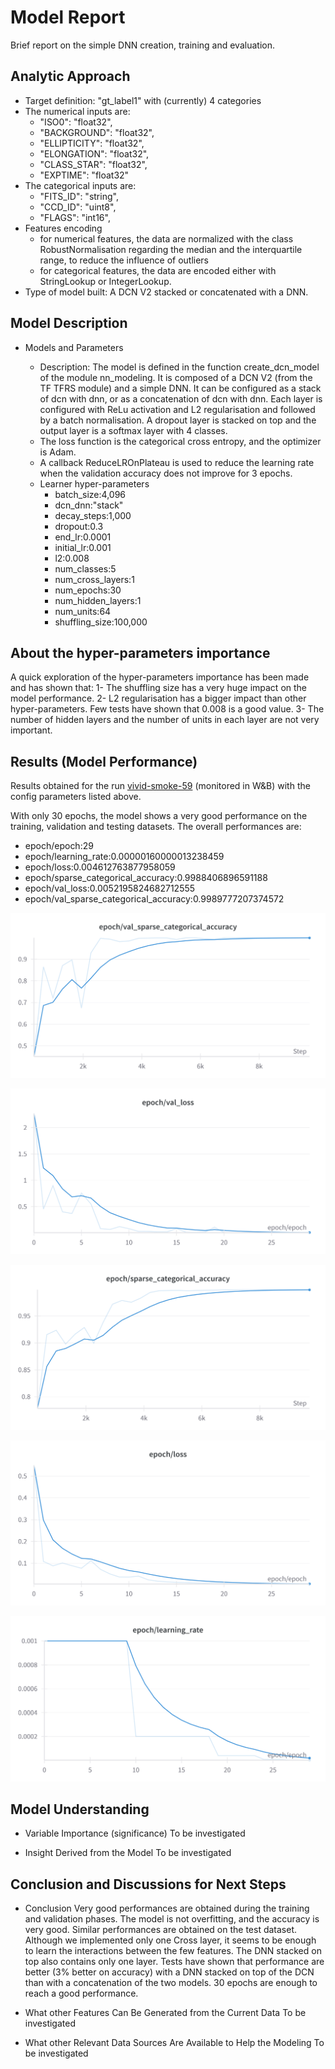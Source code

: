 # Model Report
Brief report on the simple DNN creation, training and evaluation.

## Analytic Approach
* Target definition: "gt_label1" with (currently) 4 categories
* The numerical inputs are:
	* "ISO0": "float32",
    * "BACKGROUND": "float32",
    * "ELLIPTICITY": "float32",
    * "ELONGATION": "float32",
    * "CLASS_STAR": "float32",
    * "EXPTIME": "float32"
* The categorical inputs are:
	* "FITS_ID": "string",
    * "CCD_ID": "uint8",
    * "FLAGS": "int16",
* Features encoding
	* for numerical features, the data are normalized with the class RobustNormalisation regarding the median and the interquartile range, to reduce the influence of outliers
	* for categorical features, the data are encoded either with StringLookup or IntegerLookup.
* Type of model built: A DCN V2 stacked or concatenated with a DNN.

## Model Description

* Models and Parameters

	* Description: The model is defined in the function create_dcn_model of the module nn_modeling. It is composed of a DCN V2 (from the TF TFRS module) and a simple DNN. It can be configured as a stack of dcn with dnn, or as a concatenation of dcn with dnn. Each layer is configured with ReLu activation and L2 regularisation and followed by a batch normalisation. A dropout layer is stacked on top and the output layer is a softmax layer with 4 classes.
	* The loss function is the categorical cross entropy, and the optimizer is Adam.
	* A callback ReduceLROnPlateau is used to reduce the learning rate when the validation accuracy does not improve for 3 epochs.
	* Learner hyper-parameters
		* batch_size:4,096
		* dcn_dnn:"stack"
		* decay_steps:1,000
		* dropout:0.3
		* end_lr:0.0001
		* initial_lr:0.001
		* l2:0.008
		* num_classes:5
		* num_cross_layers:1
		* num_epochs:30
		* num_hidden_layers:1
		* num_units:64
		* shuffling_size:100,000

## About the hyper-parameters importance

A quick exploration of the hyper-parameters importance has been made and has shown that:
1- The shuffling size has a very huge impact on the model performance.
2- L2 regularisation has a bigger impact than other hyper-parameters. Few tests have shown that 0.008 is a good value.
3- The number of hidden layers and the number of units in each layer are not very important. 


## Results (Model Performance)

Results obtained for the run [vivid-smoke-59](https://wandb.ai/mike-fournigault1/astro_iqa/runs/6u2jqakm/overview) (monitored in W&B) with the config parameters listed above.

With only 30 epochs, the model shows a very good performance on the training, validation and testing datasets.
The overall performances are:
* epoch/epoch:29
* epoch/learning_rate:0.00000160000013238459
* epoch/loss:0.004612763877958059
* epoch/sparse_categorical_accuracy:0.9988406896591188
* epoch/val_loss:0.0052195824682712555
* epoch/val_sparse_categorical_accuracy:0.9989777207374572

![epoch/val_sparse_categorical_accuracy](epoch_val_acc.png)

![epoch/val_loss](epoch_val_loss.png)

![epoch/sparse_categorical_accuracy](epoch_acc.png)

![epoch/loss](epoch_loss.png)

![epoch/learning_rate](epoch_LR.png)


## Model Understanding

* Variable Importance (significance)
	To be investigated

* Insight Derived from the Model
	To be investigated


## Conclusion and Discussions for Next Steps

* Conclusion
Very good performances are obtained during the training and validation phases. The model is not overfitting, and the accuracy is very good. Similar performances are obtained on the test dataset.
Although we implemented only one Cross layer, it seems to be enough to learn the interactions between the few features.
The DNN stacked on top also contains only one layer.
Tests have shown that performance are better (3% better on accuracy) with a DNN stacked on top of the DCN than with a concatenation of the two models.
30 epochs are enough to reach a good performance.

* What other Features Can Be Generated from the Current Data
	To be investigated

* What other Relevant Data Sources Are Available to Help the Modeling
	To be investigated